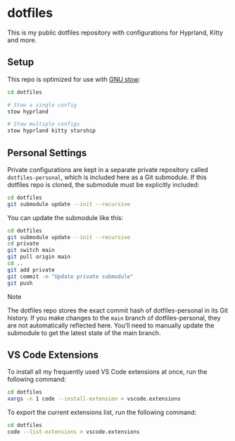 # dotfiles

This is my public dotfiles repository with configurations for Hyprland, Kitty and more.

## Setup

This repo is optimized for use with [GNU stow](https://www.gnu.org/software/stow/):

```bash
cd dotfiles

# Stow a single config
stow hyprland

# Stow multiple configs
stow hyprland kitty starship
```

## Personal Settings

Private configurations are kept in a separate private repository called `dotfiles-personal`, which is included here as a Git submodule. If this dotfiles repo is cloned, the submodule must be explicitly included:

```bash
cd dotfiles
git submodule update --init --recursive
```

You can update the submodule like this:

```bash
cd dotfiles
git submodule update --init --recursive
cd private
git switch main
git pull origin main
cd ..
git add private
git commit -m "Update private submodule"
git push
```

> [!note]
> The dotfiles repo stores the exact commit hash of dotfiles-personal in its Git history. If you make changes to the `main` branch of dotfiles-personal, they are not automatically reflected here. You’ll need to manually update the submodule to get the latest state of the main branch.

## VS Code Extensions

To install all my frequently used VS Code extensions at once, run the following command:

```bash
cd dotfiles
xargs -n 1 code --install-extension < vscode.extensions
```

To export the current extensions list, run the following command:

```bash
cd dotfiles
code --list-extensions > vscode.extensions
```
